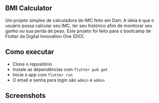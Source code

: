 ## BMI Calculator
Um projeto simples de calculadora de IMC feito em Dart. A ideia é que o usuário possa calcular seu IMC, ter seu histórico afim de monitorar seu ganho ou sua perda de peso. Este projeto foi feito para o bootcamp de Flutter da Digital Innovation One (DIO).

## Como executar
- Clone o repositório
- Instale as dependências com `flutter pub get`
- Inicie o app com `flutter run`
- O email e senha para login são `admin` e `admin`

## Screenshots